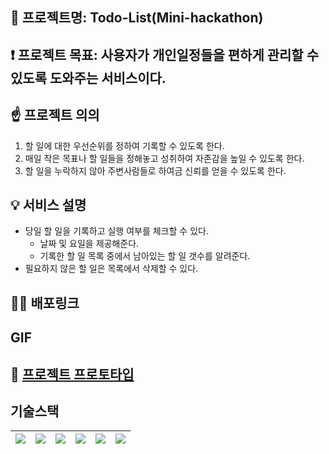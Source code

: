 ## 🌟 프로젝트명: Todo-List(Mini-hackathon)

## ❗ 프로젝트 목표: 사용자가 개인일정들을 편하게 관리할 수 있도록 도와주는 서비스이다.

## ☝ 프로젝트 의의
1. 할 일에 대한 우선순위를 정하여 기록할 수 있도록 한다.
2. 매일 작은 목표나 할 일들을 정해놓고 성취하여 자존감을 높일 수 있도록 한다.
3. 할 일을 누락하지 않아 주변사람들로 하여금 신뢰를 얻을 수 있도록 한다.

## 💡 서비스 설명
- 당일 할 일을 기록하고 실행 여부를 체크할 수 있다.
  - 날짜 및 요일을 제공해준다.
  - 기록한 할 일 목록 중에서 남아있는 할 일 갯수를 알려준다.
- 필요하지 않은 할 일은 목록에서 삭제할 수 있다.

## 🧑‍💻 배포링크

## GIF

## 🎨 [프로젝트 프로토타입](https://www.figma.com/file/LKyZedxUVKXWBM01k9TG4g/react-todo-list-mini-hackathon)

## 기술스택
| <img src="https://img.shields.io/badge/html5-E34F26?style=for-the-badge&logo=html5&logoColor=white"> | <img src="https://img.shields.io/badge/JavaScript-F7DF1E?style=for-the-badge&logo=javascript&logoColor=black"> | <img src="https://img.shields.io/badge/React-61DAFB?style=for-the-badge&logo=React&logoColor=black"> | <img src="https://img.shields.io/badge/TypeScript-007ACC?style=for-the-badge&logo=typescript&logoColor=white"> |<img src="https://img.shields.io/badge/styled components-DB7093?style=flat-square&logo=styled-components&logoColor=white"/>| <img src="https://img.shields.io/badge/Context API-lightgreen?style=for-the-badge&logo=null&logoColor=black"> |
|-----|-----|-----|-----|-----|-----|

